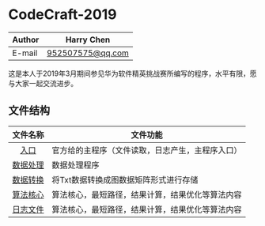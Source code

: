 # CodeCraft-2019
	
|Author|Harry Chen|
|---|---
|E-mail|952507575@qq.com
  这是本人于2019年3月期间参见华为软件精英挑战赛所编写的程序，水平有限，愿与大家一起交流进步。

## 文件结构

|文件名称|文件功能|
|:-------------:|-----|
|[入口](/CodeCraft-2019/src/CodeCraft-2019.py)|官方给的主程序（文件读取，日志产生，主程序入口）|
|[数据处理](/CodeCraft-2019/src/DataProcessing.py)|数据处理程序|
|[数据转换](/CodeCraft-2019/src/MatrixBuilding.py)|将Txt数据转换成图数据矩阵形式进行存储|
|[算法核心](/CodeCraft-2019/src/official.py)|算法核心，最短路径，结果计算，结果优化等算法内容|
|[日志文件](/logs/CodeCraft-2019.log)|算法核心，最短路径，结果计算，结果优化等算法内容|
